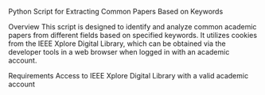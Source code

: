 Python Script for Extracting Common Papers Based on Keywords

Overview
This script is designed to identify and analyze common academic papers from different fields based on specified keywords. It utilizes cookies from the IEEE Xplore Digital Library, which can be obtained via the developer tools in a web browser when logged in with an academic account.

Requirements
Access to IEEE Xplore Digital Library with a valid academic account
